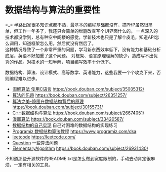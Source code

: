 # 数据结构与算法的重要性
=_= 半路出家很多知识点都不熟，最基本的编程基础都没有，搞PHP虽然很简单，但工作一年多了，我还只会简单的增删改查写个UI界面什么的。
一点深入的技术都没学到，总有种空中阁楼的感觉，学新技术也只是了解个皮毛，知道API怎么调用，知道框架怎么用，然后就没有然后了。        
这种情况导致了一个非常严重的问题，学习新东西效率低下，没有能力和基础分析底层，英语不好加重了这个问题。
对框架、语言原理理解的缺少，造成写不出优秀的作品。对技术的一知半解，项目编写效率十分低下。

数据结构、算法、设计模式、高等数学、英语能力，这些我要一个个攻克下来，否则编程难以进步。

* [图解算法 使用C语言](./图解算法使用C语言/) https://book.douban.com/subject/35035312/
* [算法的乐趣](./AlgorithmDelight/) https://book.douban.com/subject/26351257/
* [算法之美-隐匿在数据结构背后的原理](./BeautyAlgorithm/) https://book.douban.com/subject/30155731/
* [C++数据结构与算法](./C++数据结构与算法/) https://book.douban.com/subject/26674051/
* [漫画算法](./cartoon_algorithm/) https://book.douban.com/subject/33420587/
* [数据结构的自己实现](./DataStructure/) 自己对困难的数据结构的实现练习
* [Programiz 数据结构算法教程](./programiz/) https://www.programiz.com/dsa
* [leetcode](./leetcode/) https://leetcode.com/
* [Question](./Question/) 一些算法问题
* [ElementaryAlgorithm](./ElementaryAlogrithms/) https://book.douban.com/subject/26931430/ 

不知道那些开源软件的README.txt是怎么做到宽度限制的，手动去动肯定很麻烦，一定有相关的工具。  